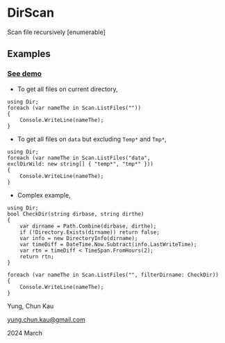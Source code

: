 # DirScan
Scan file recursively [enumerable]

## Examples
### [See demo](https://github.com/ck-yung/DirScan/blob/main/DemoCs/Program.cs)

* To get all files on current directory,
```
using Dir;
foreach (var nameThe in Scan.ListFiles(""))
{
    Console.WriteLine(nameThe);
}
```

* To get all files on ```data``` but excluding ```Temp*``` and ```Tmp*```,
```
using Dir;
foreach (var nameThe in Scan.ListFiles("data",
exclDirWild: new string[] { "temp*", "tmp*" }))
{
    Console.WriteLine(nameThe);
}
```

* Complex example,
```
using Dir;
bool CheckDir(string dirbase, string dirthe)
{
    var dirname = Path.Combine(dirbase, dirthe);
    if (!Directory.Exists(dirname)) return false;
    var info = new DirectoryInfo(dirname);
    var timeDiff = DateTime.Now.Subtract(info.LastWriteTime);
    var rtn = timeDiff < TimeSpan.FromHours(2);
    return rtn;
}

foreach (var nameThe in Scan.ListFiles("", filterDirname: CheckDir))
{
    Console.WriteLine(nameThe);
}
```

Yung, Chun Kau

<yung.chun.kau@gmail.com>

2024 March

